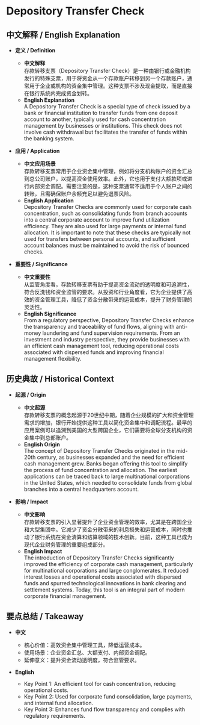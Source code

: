 # Depository Transfer Check

## 中文解释 / English Explanation

* **定义 / Definition**  
  - **中文解释**  
    存款转移支票（Depository Transfer Check）是一种由银行或金融机构发行的特殊支票，用于将资金从一个存款账户转移到另一个存款账户，通常用于企业或机构的资金集中管理。这种支票不涉及现金提取，而是直接在银行系统内完成资金划转。  
  - **English Explanation**  
    A Depository Transfer Check is a special type of check issued by a bank or financial institution to transfer funds from one deposit account to another, typically used for cash concentration management by businesses or institutions. This check does not involve cash withdrawal but facilitates the transfer of funds within the banking system.

* **应用 / Application**  
  - **中文应用场景**  
    存款转移支票常用于企业资金集中管理，例如将分支机构账户的资金汇总到总公司账户，以提高资金使用效率。此外，它也用于支付大额款项或进行内部资金调配。需要注意的是，这种支票通常不适用于个人账户之间的转账，且需确保账户余额充足以避免退票风险。  
  - **English Application**  
    Depository Transfer Checks are commonly used for corporate cash concentration, such as consolidating funds from branch accounts into a central corporate account to improve fund utilization efficiency. They are also used for large payments or internal fund allocation. It is important to note that these checks are typically not used for transfers between personal accounts, and sufficient account balances must be maintained to avoid the risk of bounced checks.

* **重要性 / Significance**  
  - **中文重要性**  
    从监管角度看，存款转移支票有助于提高资金流动的透明度和可追溯性，符合反洗钱和资金监管的要求。从投资和行业角度看，它为企业提供了高效的资金管理工具，降低了资金分散带来的运营成本，提升了财务管理的灵活性。  
  - **English Significance**  
    From a regulatory perspective, Depository Transfer Checks enhance the transparency and traceability of fund flows, aligning with anti-money laundering and fund supervision requirements. From an investment and industry perspective, they provide businesses with an efficient cash management tool, reducing operational costs associated with dispersed funds and improving financial management flexibility.

## 历史典故 / Historical Context

* **起源 / Origin**  
  - **中文起源**  
    存款转移支票的概念起源于20世纪中期，随着企业规模的扩大和资金管理需求的增加，银行开始提供这种工具以简化资金集中和调配流程。最早的应用案例可以追溯到美国的大型跨国企业，它们需要将全球分支机构的资金集中到总部账户。  
  - **English Origin**  
    The concept of Depository Transfer Checks originated in the mid-20th century, as businesses expanded and the need for efficient cash management grew. Banks began offering this tool to simplify the process of fund concentration and allocation. The earliest applications can be traced back to large multinational corporations in the United States, which needed to consolidate funds from global branches into a central headquarters account.

* **影响 / Impact**  
  - **中文影响**  
    存款转移支票的引入显著提升了企业资金管理的效率，尤其是在跨国企业和大型集团中。它减少了资金分散带来的利息损失和运营成本，同时也推动了银行系统在资金清算和结算领域的技术创新。目前，这种工具已成为现代企业财务管理的重要组成部分。  
  - **English Impact**  
    The introduction of Depository Transfer Checks significantly improved the efficiency of corporate cash management, particularly for multinational corporations and large conglomerates. It reduced interest losses and operational costs associated with dispersed funds and spurred technological innovations in bank clearing and settlement systems. Today, this tool is an integral part of modern corporate financial management.

## 要点总结 / Takeaway

* **中文**  
  - 核心价值：高效资金集中管理工具，降低运营成本。  
  - 使用场景：企业资金汇总、大额支付、内部资金调配。  
  - 延伸意义：提升资金流动透明度，符合监管要求。  

* **English**  
  - Key Point 1: An efficient tool for cash concentration, reducing operational costs.  
  - Key Point 2: Used for corporate fund consolidation, large payments, and internal fund allocation.  
  - Key Point 3: Enhances fund flow transparency and complies with regulatory requirements.